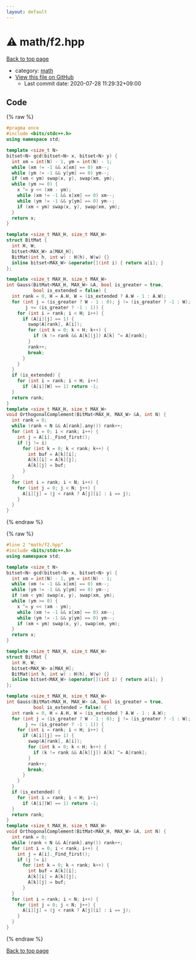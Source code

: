 ```yaml
---
layout: default
---
```


<!-- mathjax config similar to math.stackexchange -->
<script type="text/javascript" async
  src="https://cdnjs.cloudflare.com/ajax/libs/mathjax/2.7.5/MathJax.js?config=TeX-MML-AM_CHTML">
</script>
<script type="text/x-mathjax-config">
  MathJax.Hub.Config({
    TeX: { equationNumbers: { autoNumber: "AMS" }},
    tex2jax: {
      inlineMath: [ ['$','$'] ],
      processEscapes: true
    },
    "HTML-CSS": { matchFontHeight: false },
    displayAlign: "left",
    displayIndent: "2em"
  });
</script>

<script type="text/javascript" src="https://cdnjs.cloudflare.com/ajax/libs/jquery/3.4.1/jquery.min.js"></script>
<script src="https://cdn.jsdelivr.net/npm/jquery-balloon-js@1.1.2/jquery.balloon.min.js" integrity="sha256-ZEYs9VrgAeNuPvs15E39OsyOJaIkXEEt10fzxJ20+2I=" crossorigin="anonymous"></script>
<script type="text/javascript" src="../../assets/js/copy-button.js"></script>
<link rel="stylesheet" href="../../assets/css/copy-button.css" />


# :warning: math/f2.hpp

<a href="../../index.html">Back to top page</a>

* category: <a href="../../index.html#7e676e9e663beb40fd133f5ee24487c2">math</a>
* <a href="{{ site.github.repository_url }}/blob/master/math/f2.hpp">View this file on GitHub</a>
    - Last commit date: 2020-07-28 11:29:32+09:00




## Code

<a id="unbundled"></a>
{% raw %}
```cpp
#pragma once
#include <bits/stdc++.h>
using namespace std;

template <size_t N>
bitset<N> gcd(bitset<N> x, bitset<N> y) {
  int xm = int(N) - 1, ym = int(N) - 1;
  while (xm != -1 && x[xm] == 0) xm--;
  while (ym != -1 && y[ym] == 0) ym--;
  if (xm < ym) swap(x, y), swap(xm, ym);
  while (ym >= 0) {
    x ^= y << (xm - ym);
    while (xm != -1 && x[xm] == 0) xm--;
    while (ym != -1 && y[ym] == 0) ym--;
    if (xm < ym) swap(x, y), swap(xm, ym);
  }
  return x;
}

template <size_t MAX_H, size_t MAX_W>
struct BitMat {
  int H, W;
  bitset<MAX_W> a[MAX_H];
  BitMat(int h, int w) : H(h), W(w) {}
  inline bitset<MAX_W> &operator[](int i) { return a[i]; }
};

template <size_t MAX_H, size_t MAX_W>
int Gauss(BitMat<MAX_H, MAX_W> &A, bool is_greater = true,
          bool is_extended = false) {
  int rank = 0, H = A.H, W = (is_extended ? A.W - 1 : A.W);
  for (int j = (is_greater ? W - 1 : 0); j != (is_greater ? -1 : W);
       j += (is_greater ? -1 : 1)) {
    for (int i = rank; i < H; i++) {
      if (A[i][j] == 1) {
        swap(A[rank], A[i]);
        for (int k = 0; k < H; k++) {
          if (k != rank && A[k][j]) A[k] ^= A[rank];
        }
        rank++;
        break;
      }
    }
  }
  if (is_extended) {
    for (int i = rank; i < H; i++)
      if (A[i][W] == 1) return -1;
  }
  return rank;
}
template <size_t MAX_H, size_t MAX_W>
void OrthogonalComplement(BitMat<MAX_H, MAX_W> &A, int N) {
  int rank = 0;
  while (rank < N && A[rank].any()) rank++;
  for (int i = 0; i < rank; i++) {
    int j = A[i]._Find_first();
    if (j != i)
      for (int k = 0; k < rank; k++) {
        int buf = A[k][i];
        A[k][i] = A[k][j];
        A[k][j] = buf;
      }
  }
  for (int i = rank; i < N; i++) {
    for (int j = 0; j < N; j++) {
      A[i][j] = (j < rank ? A[j][i] : i == j);
    }
  }
}
```
{% endraw %}

<a id="bundled"></a>
{% raw %}
```cpp
#line 2 "math/f2.hpp"
#include <bits/stdc++.h>
using namespace std;

template <size_t N>
bitset<N> gcd(bitset<N> x, bitset<N> y) {
  int xm = int(N) - 1, ym = int(N) - 1;
  while (xm != -1 && x[xm] == 0) xm--;
  while (ym != -1 && y[ym] == 0) ym--;
  if (xm < ym) swap(x, y), swap(xm, ym);
  while (ym >= 0) {
    x ^= y << (xm - ym);
    while (xm != -1 && x[xm] == 0) xm--;
    while (ym != -1 && y[ym] == 0) ym--;
    if (xm < ym) swap(x, y), swap(xm, ym);
  }
  return x;
}

template <size_t MAX_H, size_t MAX_W>
struct BitMat {
  int H, W;
  bitset<MAX_W> a[MAX_H];
  BitMat(int h, int w) : H(h), W(w) {}
  inline bitset<MAX_W> &operator[](int i) { return a[i]; }
};

template <size_t MAX_H, size_t MAX_W>
int Gauss(BitMat<MAX_H, MAX_W> &A, bool is_greater = true,
          bool is_extended = false) {
  int rank = 0, H = A.H, W = (is_extended ? A.W - 1 : A.W);
  for (int j = (is_greater ? W - 1 : 0); j != (is_greater ? -1 : W);
       j += (is_greater ? -1 : 1)) {
    for (int i = rank; i < H; i++) {
      if (A[i][j] == 1) {
        swap(A[rank], A[i]);
        for (int k = 0; k < H; k++) {
          if (k != rank && A[k][j]) A[k] ^= A[rank];
        }
        rank++;
        break;
      }
    }
  }
  if (is_extended) {
    for (int i = rank; i < H; i++)
      if (A[i][W] == 1) return -1;
  }
  return rank;
}
template <size_t MAX_H, size_t MAX_W>
void OrthogonalComplement(BitMat<MAX_H, MAX_W> &A, int N) {
  int rank = 0;
  while (rank < N && A[rank].any()) rank++;
  for (int i = 0; i < rank; i++) {
    int j = A[i]._Find_first();
    if (j != i)
      for (int k = 0; k < rank; k++) {
        int buf = A[k][i];
        A[k][i] = A[k][j];
        A[k][j] = buf;
      }
  }
  for (int i = rank; i < N; i++) {
    for (int j = 0; j < N; j++) {
      A[i][j] = (j < rank ? A[j][i] : i == j);
    }
  }
}

```
{% endraw %}

<a href="../../index.html">Back to top page</a>

